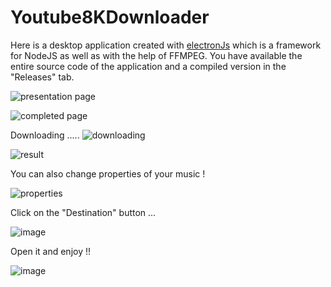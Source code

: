 # Youtube8KDownloader
Here is a desktop application created with [electronJs](https://www.electronjs.org/) which is a framework for NodeJS as well as with the help of FFMPEG.
You have available the entire source code of the application and a compiled version in the "Releases" tab.

![presentation page](https://i.ibb.co/Rycw7V3/image.png)

![completed page](https://i.ibb.co/8szWHnB/image.png)

Downloading .....
![downloading](https://i.ibb.co/V998MxV/image.png)

![result](https://i.ibb.co/BgXDkJj/image.png)

You can also change properties of your music !

![properties](https://i.ibb.co/vmxmVnc/image.png)

Click on the "Destination" button ...

![image](https://user-images.githubusercontent.com/73279480/141685866-6879bc19-d66a-4b4a-8d00-66ca8f887225.png)

Open it and enjoy !!

![image](https://user-images.githubusercontent.com/73279480/141685882-b74cdaad-b71e-4587-a04d-ffc83faa4d3e.png)
